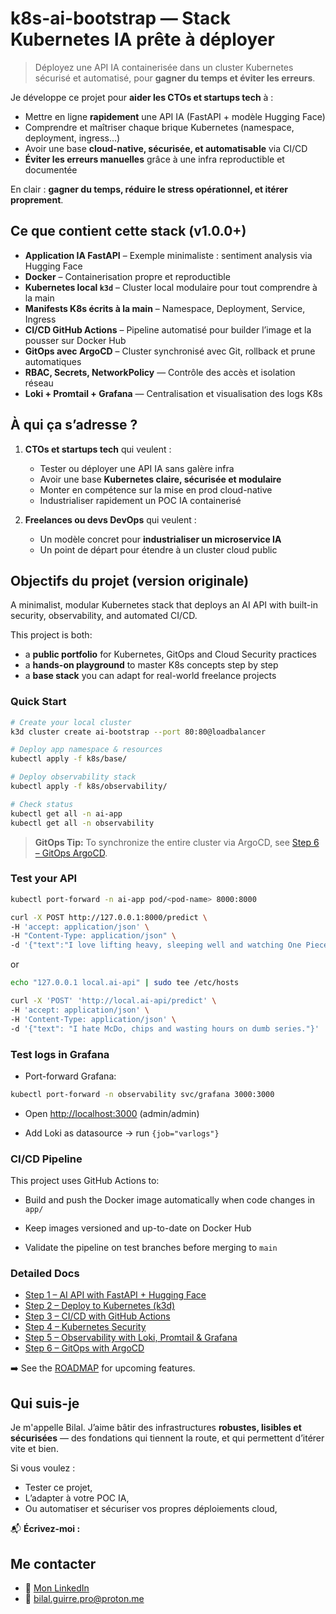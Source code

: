# k8s-ai-bootstrap — Stack Kubernetes IA prête à déployer

> Déployez une API IA containerisée dans un cluster Kubernetes sécurisé et automatisé, pour **gagner du temps et éviter les erreurs**.

Je développe ce projet pour **aider les CTOs et startups tech** à :
- Mettre en ligne **rapidement** une API IA (FastAPI + modèle Hugging Face)
- Comprendre et maîtriser chaque brique Kubernetes (namespace, deployment, ingress…)
- Avoir une base **cloud-native, sécurisée, et automatisable** via CI/CD
- **Éviter les erreurs manuelles** grâce à une infra reproductible et documentée

En clair : **gagner du temps, réduire le stress opérationnel, et itérer proprement**.

## Ce que contient cette stack (v1.0.0+)

- **Application IA FastAPI** – Exemple minimaliste : sentiment analysis via Hugging Face
- **Docker** – Containerisation propre et reproductible
- **Kubernetes local `k3d`** – Cluster local modulaire pour tout comprendre à la main
- **Manifests K8s écrits à la main** – Namespace, Deployment, Service, Ingress
- **CI/CD GitHub Actions** – Pipeline automatisé pour builder l’image et la pousser sur Docker Hub
- **GitOps avec ArgoCD** – Cluster synchronisé avec Git, rollback et prune automatiques
- **RBAC, Secrets, NetworkPolicy** — Contrôle des accès et isolation réseau
- **Loki + Promtail + Grafana** — Centralisation et visualisation des logs K8s

## À qui ça s’adresse ?

1. **CTOs et startups tech** qui veulent :
	- Tester ou déployer une API IA sans galère infra
	- Avoir une base **Kubernetes claire, sécurisée et modulaire**
	- Monter en compétence sur la mise en prod cloud-native
	- Industrialiser rapidement un POC IA containerisé

2. **Freelances ou devs DevOps** qui veulent :
	- Un modèle concret pour **industrialiser un microservice IA**
	- Un point de départ pour étendre à un cluster cloud public

## Objectifs du projet (version originale)

A minimalist, modular Kubernetes stack that deploys an AI API with built-in security, observability, and automated CI/CD.

This project is both:
- a **public portfolio** for Kubernetes, GitOps and Cloud Security practices
- a **hands-on playground** to master K8s concepts step by step
- a **base stack** you can adapt for real-world freelance projects

### Quick Start

```bash
# Create your local cluster
k3d cluster create ai-bootstrap --port 80:80@loadbalancer

# Deploy app namespace & resources
kubectl apply -f k8s/base/

# Deploy observability stack
kubectl apply -f k8s/observability/

# Check status
kubectl get all -n ai-app
kubectl get all -n observability
```

> **GitOps Tip:** To synchronize the entire cluster via ArgoCD, see [Step 6 – GitOps ArgoCD](docs/06-gitops-argocd.md).

### Test your API

```bash
kubectl port-forward -n ai-app pod/<pod-name> 8000:8000

curl -X POST http://127.0.0.1:8000/predict \
-H 'accept: application/json' \
-H "Content-Type: application/json" \
-d '{"text":"I love lifting heavy, sleeping well and watching One Piece."}'
```

or

```bash
echo "127.0.0.1 local.ai-api" | sudo tee /etc/hosts

curl -X 'POST' 'http://local.ai-api/predict' \
-H 'accept: application/json' \
-H 'Content-Type: application/json' \
-d '{"text": "I hate McDo, chips and wasting hours on dumb series."}'
```

### Test logs in Grafana

- Port-forward Grafana:  

```bash
kubectl port-forward -n observability svc/grafana 3000:3000
```

- Open [http://localhost:3000](http://localhost:3000) (admin/admin)

- Add Loki as datasource → run `{job="varlogs"}`

### CI/CD Pipeline

This project uses GitHub Actions to:

- Build and push the Docker image automatically when code changes in `app/`

- Keep images versioned and up-to-date on Docker Hub

- Validate the pipeline on test branches before merging to `main`

### Detailed Docs

- [Step 1 – AI API with FastAPI + Hugging Face](docs/01-ai-api-fastapi.md)
- [Step 2 – Deploy to Kubernetes (k3d)](docs/02-kubernetes-k3d.md)
- [Step 3 – CI/CD with GitHub Actions](docs/03-ci-cd-github-actions.md)
- [Step 4 – Kubernetes Security](docs/04-security-k8s.md)
- [Step 5 – Observability with Loki, Promtail & Grafana](docs/05-observability.md)
- [Step 6 – GitOps with ArgoCD](docs/06-gitops-argocd.md)

➡️ See the [ROADMAP](ROADMAP.md) for upcoming features.

## Qui suis-je

Je m'appelle Bilal. 
J’aime bâtir des infrastructures **robustes, lisibles et sécurisées** — des fondations qui tiennent la route, et qui permettent d’itérer vite et bien.

Si vous voulez :
- Tester ce projet,
- L’adapter à votre POC IA,
- Ou automatiser et sécuriser vos propres déploiements cloud,

📬 **Écrivez-moi :**
## Me contacter

- 🔗 [Mon LinkedIn](https://www.linkedin.com/in/bilal-guirre-395544221/)
- 📧 bilal.guirre.pro@proton.me
